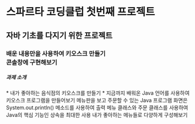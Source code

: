 <h1>스파르타 코딩클럽 첫번째 프로젝트</h1>
<h2>자바 기초를 다지기 위한 프로젝트</h2>
<h3>배운 내용만을 사용하여 키오스크 만들기 <br/> 콘솔창에 구현해보기</h3>

<h5>과제 소개</h5>
* 내가 좋아하는 음식점의 키오스크를 만들기
* 지금까지 배워온 Java 언어를 사용하여 키오스크 프로그램을 만들어보기
메뉴판을 보고 주문할 수 있는 Java 프로그램
화면은 System.out.println() 메소드를 사용하여 출력
메뉴 클래스와 주문 클래스를 사용하여 Java의 핵심 기능인 상속을 최대한 사용
내가 좋아하는 메뉴들로 다양하게 구성해보기
